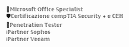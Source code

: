 📀𝕄𝕚𝕔𝕣𝕠𝕤𝕠𝕗𝕥 𝕆𝕗𝕗𝕚𝕔𝕖 𝕊𝕡𝕖𝕔𝕚𝕒𝕝𝕚𝕤𝕥 <br />
🛡ℂ𝕖𝕣𝕥𝕚𝕗𝕚𝕔𝕒𝕫𝕚𝕠𝕟𝕖 𝕔𝕠𝕞𝕡𝕋𝕀𝔸 𝕊𝕖𝕔𝕦𝕣𝕚𝕥𝕪 + 𝕖 ℂ𝔼ℍ <br />
📝ℙ𝕖𝕟𝕖𝕥𝕣𝕒𝕥𝕚𝕠𝕟 𝕋𝕖𝕤𝕥𝕖𝕣 <br />
ℹ️ℙ𝕒𝕣𝕥𝕟𝕖𝕣 𝕊𝕠𝕡𝕙𝕠𝕤 <br />
ℹ️ℙ𝕒𝕣𝕥𝕟𝕖𝕣 𝕍𝕖𝕖𝕒𝕞 <br />

